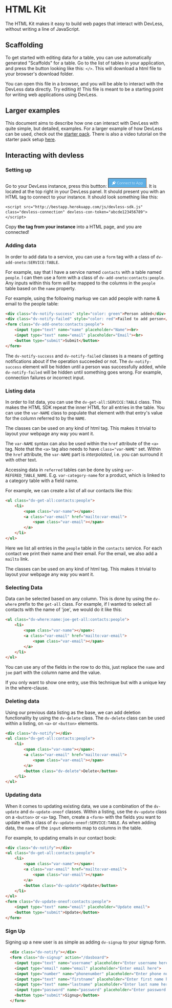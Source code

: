 # HTML Kit

The HTML Kit makes it easy to build web pages that interact with DevLess, without writing a line of JavaScript.

## Scaffolding

To get started with editing data for a table, you can use automatically generated "Scaffolds" for a table. Go to the list of tables in your application, and press the button looking like this: `</>`. This will download a html file to your browser's download folder.

You can open this file in a browser, and you will be able to  interact with the DevLess data directly. Try editing it! This file is meant to be a starting point for writing web applications using DevLess.

## Larger examples

This document aims to describe how one can interact with DevLess with quite simple, but detailed, examples. For a larger example of how DevLess can be used, check out the [starter pack](https://github.com/DevlessTeam/web-starter-pack). There is also a video tutorial on the starter pack setup [here](https://www.youtube.com/watch?v=EqMp0EYSf0s).

## Interacting with devless

### Setting up

Go to your DevLess instance, press this buttton: ![](/assets/connect_to_devless.png). It is located at the top right in your DevLess panel. It should present you with an HTML tag to connect to your instance. It should look something like this:

```
<script src="http://bestapp.herokuapp.com/js/devless-sdk.js" class="devless-connection" devless-con-token="abcde123456789"></script>
```

Copy **the tag from your instance** into a HTML page, and you are connected!

### Adding data

In order to add data to a service, you can use a `form` tag with a class of `dv-add-oneto:SERVICE:TABLE`.

For example, say that I have a service named `contacts` with a table named `people`. I can then use a form with a class of `dv-add-oneto:contacts:people`. Any inputs within this form will be mapped to the columns in the `people` table based on the `name` property.

For example, using the following markup we can add people with name & email to the people table:

```html
<div class="dv-notify-success" style="color: green">Person added</div>
<div class="dv-notify-failed" style="color: red">Failed to add person</div>
<form class="dv-add-oneto:contacts:people">
    <input type="text" name="name" placeholder="Name"><br>
    <input type="text" name="email" placeholder="Email"><br>
    <button type="submit">Submit</button>
</form>
```

The `dv-notify-success` and `dv-notify-failed` classes is a means of getting notifications about if the operation succeeded or not. The `dv-notify-success` element will be hidden until a person was successfully added, while `dv-notify-failed` will be hidden until something goes wrong. For example, connection failures or incorrect input.

### Listing data

In order to list data, you can use the `dv-get-all:SERVICE:TABLE` class. This makes the HTML SDK repeat the inner HTML for all entries in the table. You can use the `var-NAME` class to populate that element with that entry's value for the column referred to by the `NAME`.

The classes can be used on any kind of html tag. This makes it trivial to layout your webpage any way you want it.

The `var-NAME` syntax can also be used within the `href` attribute of the `<a>` tag. Note that the `<a>` tag also needs to have `class="var-NAME"` set. Within the `href` attribute, the `var-NAME` part is _interpolated_, i.e. you can surround it with other text.

Accessing data in `referred` tables can be done by using `var-REFERED_TABLE_NAME`. E.g. `var-category-name` for a product, which is linked to a category table with a field name.

For example, we can create a list of all our contacts like this:

```html
<ul class="dv-get-all:contacts:people">
    <li>
        <span class="var-name"></span>:
        <a class="var-email" href="mailto:var-email">
            <span class="var-email"></span>
        </a>
    </li>
</ul>
```

Here we list all entries in the `people` table in the `contacts` service. For each contact we print their name and their email. For the email, we also add a `mailto` link.

The classes can be used on any kind of html tag. This makes it trivial to layout your webpage any way you want it.

### Selecting Data

Data can be selected based on any column. This is done by using the `dv-where` prefix to the `get-all` class. For example, if I wanted to select all contacts with the name of 'joe', we would do it like this:

```html
<ul class="dv-where:name:joe-get-all:contacts:people">
    <li>
        <span class="var-name"></span>:
        <a class="var-email" href="mailto:var-email">
            <span class="var-email"></span>
        </a>
    </li>
</ul>
```

You can use any of the fields in the row to do this, just replace the `name` and `joe` part with the column name and the value.

If you only want to show one entry, use this technique but with a unique key in the where-clause.

### Deleting data

Using our previous data listing as the base, we can add deletion functionality by using the `dv-delete` class. The `dv-delete` class can be used within a listing, on `<a>` or `<button>` elements.

```html
<div class="dv-notify"></div>
<ul class="dv-get-all:contacts:people">
    <li>
        <span class="var-name"></span>:
        <a class="var-email" href="mailto:var-email">
            <span class="var-email"></span>
        </a>
        <button class="dv-delete">Delete</button>
    </li>
</ul>
```

### Updating data

When it comes to updating existing data, we  use a combination of the `dv-update` and `dv-update-oneof` classes. Within a listing, use the `dv-update` class on a `<button>` or `<a>` tag. Then, create a `<form>` with the fields you want to update with a class of `dv-update-oneof:SERVICE:TABLE`. As when adding data, the `name` of the `input` elements map to columns in the table.

For example, to updating emails in our contact book:

```html
<div class="dv-notify"></div>
<ul class="dv-get-all:contacts:people">
    <li>
        <span class="var-name"></span>:
        <a class="var-email" href="mailto:var-email">
            <span class="var-email"></span>
        </a>
        <button class="dv-update">Update</button>
    </li>
</ul>
<form class="dv-update-oneof:contacts:people">
    <input type="text" name="email" placeholder="Update email">
    <button type="submit">Update</button>
</form>
```

### Sign Up

Signing up a new user is as simple as adding `dv-signup` to your signup form. 

```html
  <div class="dv-notify"></div>  
  <form class="dv-signup" action="/dasboard">
    <input type="text" name="username" placeholder="Enter username here">
    <input type="email" name="email" placeholder="Enter email here">
    <input type="number" name="phonenumber" placeholder="Enter phone number here">
    <input type="text" name="firstname" placeholder="Enter first name here">
    <input type="text" name="lastname" placeholder="Enter last name here">
    <input type="password" name="password" placeholder="Enter password here">
    <button type="submit">Signup</button>
  </form>
```
###  



